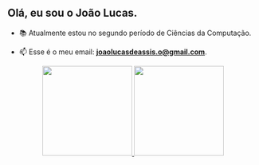 
## Olá, eu sou o João Lucas.

- 📚 Atualmente estou no segundo período de Ciências da Computação.

- 📫 Esse é o meu email: **joaolucasdeassis.o@gmail.com**.

<div align="center">
  <a href="https://github.com/JoaoLucasAssis">
  <img height="180em" src="https://github-readme-stats.vercel.app/api?username=JoaoLucasAssis&show_icons=true&theme=none&include_all_commits=true&count_private=true"/>
  <img height="180em" src="https://github-readme-stats.vercel.app/api/top-langs/?username=JoaoLucasAssis&layout=compact&langs_count=7&theme=none"/>
</div>
